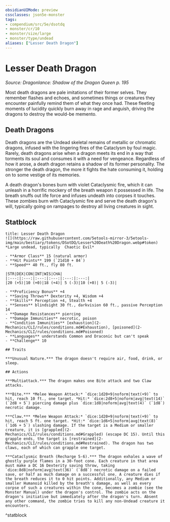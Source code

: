 ```yaml
---
obsidianUIMode: preview
cssclasses: json5e-monster
tags:
- compendium/src/5e/dsotdq
- monster/cr/10
- monster/size/large
- monster/type/undead
aliases: ["Lesser Death Dragon"]
---
```

# Lesser Death Dragon
*Source: Dragonlance: Shadow of the Dragon Queen p. 195*  

Most death dragons are pale imitations of their former selves. They remember flashes and echoes, and sometimes things or creatures they encounter painfully remind them of what they once had. These fleeting moments of lucidity quickly burn away in rage and anguish, driving the dragons to destroy the would-be memento.

## Death Dragons

Death dragons are the Undead skeletal remains of metallic or chromatic dragons, infused with the lingering fires of the Cataclysm by foul magic. Rarely, death dragons arise when a dragon meets its end in a way that torments its soul and consumes it with a need for vengeance. Regardless of how it arose, a death dragon retains a shadow of its former personality. The stronger the death dragon, the more it fights the hate consuming it, holding on to some vestige of its memories.

A death dragon's bones burn with violet Cataclysmic fire, which it can unleash in a horrific mockery of the breath weapon it possessed in life. The breath snuffs out life force and infuses undeath into corpses it touches. These zombies burn with Cataclysmic fire and serve the death dragon's will, typically going on rampages to destroy all living creatures in sight.

## Statblock

```ad-statblock
title: Lesser Death Dragon
![](https://raw.githubusercontent.com/5etools-mirror-3/5etools-img/main/bestiary/tokens/DSotDQ/Lesser%20Death%20Dragon.webp#token)
*Large undead, typically  Chaotic Evil*

- **Armor Class** 15 (natural armor)
- **Hit Points** 199 (`21d10 + 84`)
- **Speed** 40 ft., fly 80 ft.

|STR|DEX|CON|INT|WIS|CHA|
|:---:|:---:|:---:|:---:|:---:|:---:|
|20 (+5)|10 (+0)|18 (+4)| 5 (-3)|10 (+0)| 5 (-3)|

- **Proficiency Bonus** +4
- **Saving Throws** Dexterity +4, Wisdom +4
- **Skills** Perception +4, Stealth +4
- **Senses** blindsight 30 ft., darkvision 60 ft., passive Perception 14
- **Damage Resistances** piercing
- **Damage Immunities** necrotic, poison
- **Condition Immunities** [exhaustion](2-Mechanics/CLI/rules/conditions.md#Exhaustion), [poisoned](2-Mechanics/CLI/rules/conditions.md#Poisoned)
- **Languages** understands Common and Draconic but can't speak
- **Challenge** 10

## Traits

***Unusual Nature.*** The dragon doesn't require air, food, drink, or sleep.

## Actions

***Multiattack.*** The dragon makes one Bite attack and two Claw attacks.

***Bite.*** *Melee Weapon Attack:* `dice:1d20+9|noform|text(+9)` to hit, reach 10 ft., one target. *Hit:* `dice:2d8+5|noform|avg|text(14)` (`2d8 + 5`) piercing damage plus `dice:1d8|noform|avg|text(4)` (`1d8`) necrotic damage.

***Claw.*** *Melee Weapon Attack:* `dice:1d20+9|noform|text(+9)` to hit, reach 5 ft. one target. *Hit:* `dice:1d6+5|noform|avg|text(8)` (`1d6 + 5`) slashing damage. If the target is a Medium or smaller creature, it is [grappled](2-Mechanics/CLI/rules/conditions.md#Grappled) (escape DC 15). Until this grapple ends, the target is [restrained](2-Mechanics/CLI/rules/conditions.md#Restrained). The dragon has two claws, each of which can grapple one target.

***Cataclysmic Breath (Recharge 5-6).*** The dragon exhales a wave of ghostly purple flames in a 30-foot cone. Each creature in that area must make a DC 16 Dexterity saving throw, taking `dice:8d8|noform|avg|text(36)` (`8d8`) necrotic damage on a failed save, or half as much damage on a successful one. A creature dies if the breath reduces it to 0 hit points. Additionally, any Medium or smaller Humanoid killed by the breath's damage, as well as every corpse of such a creatures within the cone, becomes a zombie (see the Monster Manual) under the dragon's control. The zombie acts on the dragon's initiative but immediately after the dragon's turn. Absent any other command, the zombie tries to kill any non-Undead creature it encounters.
```
^statblock